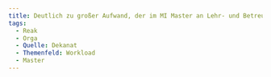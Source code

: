 ```yaml
---
title: Deutlich zu großer Aufwand, der im MI Master an Lehr- und Betreuungsleistung anfällt.
tags:
  - Reak
  - Orga
  - Quelle: Dekanat
  - Themenfeld: Workload
  - Master
---
```


